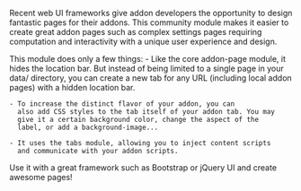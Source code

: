 Recent web UI frameworks give addon developers the opportunity to
design fantastic pages for their addons. This community module makes
it easier to create great addon pages such as complex settings pages
requiring computation and interactivity with a unique user experience
and design.

This module does only a few things:
    - Like the core addon-page module, it hides the location bar. But
      instead of being limited to a single page in your data/
      directory, you can create a new tab for any URL (including local
      addon pages) with a hidden location bar.
      
    - To increase the distinct flavor of your addon, you can
      also add CSS styles to the tab itself of your addon tab. You may
      give it a certain background color, change the aspect of the
      label, or add a background-image...
      
    - It uses the tabs module, allowing you to inject content scripts
      and communicate with your addon scripts.
      
Use it with a great framework such as Bootstrap or jQuery UI and
create awesome pages!

